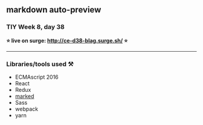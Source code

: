 ## markdown auto-preview

### TIY Week 8, day 38

**⭐️ live on surge: http://ce-d38-blag.surge.sh/ ⭐️**

----

### Libraries/tools used ⚒

- ECMAscript 2016
- React
- Redux
- [marked](https://github.com/chjj/marked)
- Sass
- webpack
- yarn
